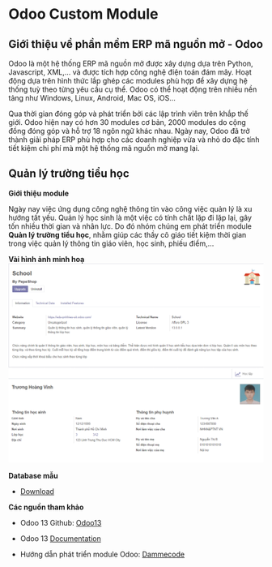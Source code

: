 
# Odoo Custom Module
## Giới thiệu về phần mềm ERP mã nguồn mở - Odoo

Odoo là một hệ thống ERP mã nguồn mở được xây dựng dựa trên Python, Javascript, XML,... và được tích hợp  công nghệ điện toán đám mây. Hoạt động dựa trên hình thức lắp ghép các modules phù hợp để xây dựng hệ thống tuỳ theo từng yêu cầu cụ thể. Odoo có thể hoạt động trên nhiều nền tảng như Windows, Linux, Android, Mac OS, iOS…

Qua thời gian đóng góp và phát triển bởi các lập trình viên trên khắp thế giới. Odoo hiện nay có hơn 30 modules cơ bản, 2000 modules do cộng đồng đóng góp và hỗ trợ 18 ngôn ngữ khác nhau. Ngày nay, Odoo đã trở thành giải pháp ERP phù hợp cho các doanh nghiệp vừa và nhỏ do đặc tính tiết kiệm chi phí mà một hệ thống mã nguồn mở mang lại.


## Quản lý trường tiểu học

**Giới thiệu module**

Ngày nay việc ứng dụng công nghệ thông tin vào công việc quản lý là xu hướng tất yếu. 
Quản lý học sinh là một việc có tính chất lặp đi lặp lại, gây tốn nhiều thời gian và nhân lực.
Do đó nhóm chúng em phát triển module **Quản lý trường tiểu học**, nhằm giúp các thầy cô giáo tiết kiệm thời gian trong việc quản lý thông tin giáo viên, học sinh, phiếu điểm,...

**Vài hình ảnh minh hoạ**
 ![Module Info](/screenshots/module_information.PNG)
 ![Student Info](/screenshots/student_information.PNG)


**Database mẫu**

* [Download](/database/UIT_2020-07-22_15-14-45.zip)

**Các nguồn tham khảo**

* Odoo 13 Github: [Odoo13](https://github.com/odoo/odoo)

* Odoo 13 [Documentation](https://www.odoo.com/documentation/13.0/howtos/backend.html)

* Hướng dẫn phát triển module Odoo: [Dammecode](https://dammecode.wordpress.com/2018/07/28/odoo/)